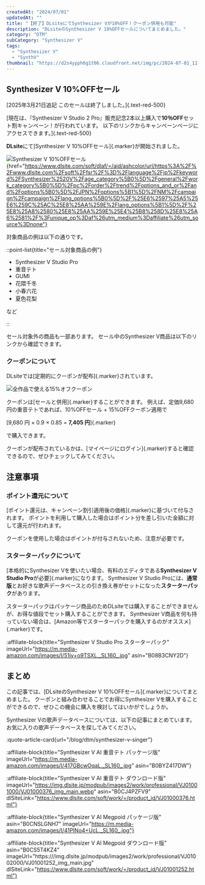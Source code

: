 ```yaml
---
createdAt: "2024/07/01"
updatedAt: ""
title: "【終了】DLsiteにてSynthesizer Vが10%OFF！クーポン併用も可能"
description: "DLsiteのSynthesizer V 10%OFFセールについてまとめました。"
category: "DTM"
subCategory: "Synthesizer V"
tags:
  - "Synthesizer V"
  - "SynthV"
thumbnail: "https://d2s4ypph6g1t06.cloudfront.net/img/pc/2024-07-01_12-31-43_lchz645p.webp"
---
```


## Synthesizer V 10%OFFセール

[2025年3月21日追記
このセールは終了しました。]{.text-red-500}

[現在は、『Synthesizer V Studio 2 Pro』販売記念2本以上購入で**10％OFF**セット割キャンペーン！が行われています。
以下のリンクからキャンペーンページにアクセスできます。]{.text-red-500}

<DtmSynthesizerVDlSiteCampaignBanner></DtmSynthesizerVDlSiteCampaignBanner>

**DLsite**にて[Synthesizer V 10%OFFセール]{.marker}が開始されました。

![Synthesizer V 10%OFFセール](https://d2s4ypph6g1t06.cloudfront.net/img/pc/2024-07-01_12-31-43_lchz645p.webp){href="https://www.dlsite.com/soft/dlaf/=/aid/ashcolor/url/https%3A%2F%2Fwww.dlsite.com%2Fsoft%2Ffsr%2F%3D%2Flanguage%2Fjp%2Fkeyword%2FSynthesizer%2520V%2Fage_category%5B0%5D%2Fgeneral%2Fwork_category%5B0%5D%2Fpc%2Forder%2Ftrend%2Foptions_and_or%2Fand%2Foptions%5B0%5D%2FJPN%2Foptions%5B1%5D%2FNM%2Fcampaign%2Fcampaign%2Flang_options%5B0%5D%2F%25E6%2597%25A5%25E6%259C%25AC%25E8%25AA%259E%2Flang_options%5B1%5D%2F%25E8%25A8%2580%25E8%25AA%259E%25E4%25B8%258D%25E8%25A6%2581%2F%3Funique_op%3Daf%26utm_medium%3Daffiliate%26utm_source%3Dnone"}

対象商品の例は以下の通りです。

::point-list{title="セール対象商品の例"}

- Synthesizer V Studio Pro
- 重音テト
- GUMI
- 花隈千冬
- 小春六花
- 夏色花梨

など

::

セール対象外の商品も一部あります。
セール中のSynthesizer V商品は以下のリンクから確認できます。

<DtmSynthesizerVDlSiteSearchSale></DtmSynthesizerVDlSiteSearchSale>

### クーポンについて

DLsiteでは[定期的にクーポンが配布]{.marker}されています。

![全作品で使える15%オフクーポン](https://d2s4ypph6g1t06.cloudfront.net/img/pc/dtm_synthesizer-v-dlsite-campaign_coupon.webp)

クーポンは[セールと併用]{.marker}することができます。
例えば、定価9,680円の重音テトであれば、10%OFFセール + 15%OFFクーポン適用で

[9,680 円 × 0.9 × 0.85 = **7,405 円**]{.marker}

で購入できます。

クーポンが配布されているかは、[マイページにログイン]{.marker}すると確認できるので、ぜひチェックしてみてください。

## 注意事項

### ポイント還元について

[ポイント還元は、キャンペーン割引適用後の価格]{.marker}に基づいて付与されます。
ポイントを利用して購入した場合はポイント分を差し引いた金額に対して還元が行われます。

クーポンを使用した場合はポイントが付与されないため、注意が必要です。

### スターターパックについて

[本格的にSynthesizer Vを使いたい場合、有料のエディタである**Synthesizer V Studio Pro**が必要]{.marker}になります。
Synthesizer V Studio Proには、**通常版**とお好きな歌声データベースとの引き換え券がセットになった**スターターパック**があります。

スターターパックはパッケージ商品のためDLsiteでは購入することができませんが、お得な値段でセット購入することができます。
Synthesizer V商品を何も持っていない場合は、[Amazon等でスターターパックを購入するのがオススメ]{.marker}です。

:affiliate-block{title="Synthesizer V Studio Pro スターターパック" imageUrl="https://m.media-amazon.com/images/I/51jy+o9TSXL._SL160_.jpg" asin="B08B3CNY2D"}

## まとめ

この記事では、[DLsiteのSynthesizer V 10%OFFセール]{.marker}についてまとめました。
クーポンと組み合わせることでお得にSynthesizer Vを購入することができるので、ぜひこの機会に購入を検討してはいかがでしょうか。

Synthesizer Vの歌声データベースについては、以下の記事にまとめています。
お気に入りの歌声データベースを探してみてください。

:quote-article-card{url="/blog/dtm/synthesizer-v-singer"}

<DtmSynthesizerVDlSiteSearchSale></DtmSynthesizerVDlSiteSearchSale>

:affiliate-block{title="Synthesizer V AI 重音テト パッケージ版" imageUrl="https://m.media-amazon.com/images/I/417GBcwOqaL._SL160_.jpg" asin="B0BYZ417DW"}

:affiliate-block{title="Synthesizer V AI 重音テト ダウンロード版" imageUrl="https://img.dlsite.jp/modpub/images2/work/professional/VJ01001000/VJ01000376_img_main.webp" asin="B0CJ4PZFV9" dlSiteLink="https://www.dlsite.com/soft/work/=/product_id/VJ01000376.html"}

:affiliate-block{title="Synthesizer V AI Megpoid パッケージ版" asin="B0CNSLGNH7" imageUrl="https://m.media-amazon.com/images/I/41PINo4+UcL._SL160_.jpg"}

:affiliate-block{title="Synthesizer V AI Megpoid ダウンロード版" asin="B0CS5T4KZ4" imageUrl="https:///img.dlsite.jp/modpub/images2/work/professional/VJ01002000/VJ01001252_img_main.jpg" dlSiteLink="https://www.dlsite.com/soft/work/=/product_id/VJ01001252.html"}
